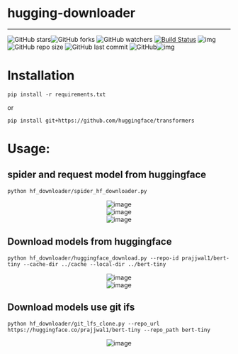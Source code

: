 # hugging-downloader

---

![GitHub stars](https://img.shields.io/github/stars/isLinXu/hugging-downloader)![GitHub forks](https://img.shields.io/github/forks/isLinXu/hugging-downloader) ![GitHub watchers](https://img.shields.io/github/watchers/isLinXu/hugging-downloader) [![Build Status](https://img.shields.io/endpoint.svg?url=https%3A%2F%2Factions-badge.atrox.dev%2Fatrox%2Fsync-dotenv%2Fbadge&style=flat)](https://github.com/isLinXu/hugging-downloader)  ![img](https://badgen.net/badge/icon/learning?icon=deepscan&label)![GitHub repo size](https://img.shields.io/github/repo-size/isLinXu/hugging-downloader.svg?style=flat-square)  ![GitHub last commit](https://img.shields.io/github/last-commit/isLinXu/hugging-downloader) ![GitHub](https://img.shields.io/github/license/isLinXu/hugging-downloader.svg?style=flat-square)![img](https://hits.dwyl.com/isLinXu/hugging-downloader.svg)

# Installation

```shell
pip install -r requirements.txt
```
or
```shell
pip install git+https://github.com/huggingface/transformers
```

# Usage:

## spider and request model from huggingface

```shell
python hf_downloader/spider_hf_downloader.py 
```
<div style="text-align:center;">   <img src="https://user-images.githubusercontent.com/59380685/247611154-380ac3eb-07e7-4e5e-be5c-b5b9a11b320f.png" alt="image" style="max-width:60%;max-height:100%;" /> </div>

<div style="text-align:center;">   <img src="https://user-images.githubusercontent.com/59380685/247611366-013142ef-f4e0-4375-8eed-baedb99b6d9f.png" alt="image" style="max-width:60%;max-height:100%;" /> </div>

<div style="text-align:center;">   <img src="https://user-images.githubusercontent.com/59380685/247611887-12a9df58-0db6-4c4d-8ef4-99a95d26948a.png" alt="image" style="max-width:60%;max-height:100%;" /> </div>

## Download models from huggingface

```shell
python hf_downloader/huggingface_download.py --repo-id prajjwal1/bert-tiny --cache-dir ../cache --local-dir ../bert-tiny
```

<div style="text-align:center;">   <img src="https://user-images.githubusercontent.com/59380685/247585900-15fc44d4-8835-412b-9f11-2cc10b650a69.png" alt="image" style="max-width:60%;max-height:100%;" /> </div>

<div style="text-align:center;">   <img src="https://user-images.githubusercontent.com/59380685/247585984-6b984dc3-8b98-4018-9a2a-175b348d5fc7.png" alt="image" style="max-width:30%;max-height:30%;" /> </div>

## Download models use git ifs

```shell
python hf_downloader/git_lfs_clone.py --repo_url https://huggingface.co/prajjwal1/bert-tiny --repo_path bert-tiny
```

<div style="text-align:center;">   <img src="https://user-images.githubusercontent.com/59380685/247892381-ed5651ff-8073-4e6b-b51f-fefaf6e1129c.png" alt="image" style="max-width:60%;max-height:100%;" /> </div>

